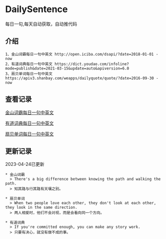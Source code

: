 # DailySentence

每日一句,每天自动获取，自动推代码

## 介绍

```
1、金山词霸每日一句中英文 http://open.iciba.com/dsapi/?date=2018-01-01 - now
2、有道词典每日一句中英文 https://dict.youdao.com/infoline?mode=publish&date=2021-03-15&update=auto&apiversion=6.0
3、扇贝单词每日一句中英文 https://apiv3.shanbay.com/weapps/dailyquote/quote/?date=2016-09-30 - now
```

## 查看记录

[金山词霸每日一句中英文](./data/iciba/)

[有道词典每日一句中英文](./data/youdao/)

[扇贝单词每日一句中英文](./data/shanbay/)

## 更新记录
2023-04-24已更新 
```
* 金山词霸
  > There's a big difference between knowing the path and walking the path.
  > 知其路与行其路有天壤之别。

* 扇贝单词
  > When two people love each other, they don't look at each other, they look in the same direction.
  > 两人相爱时，他们不会对视，而是会看向同一个方向。

* 有道词典
  > If you're committed enough, you can make any story work.
  > 只要有决心，就没有做不成的事。

```
